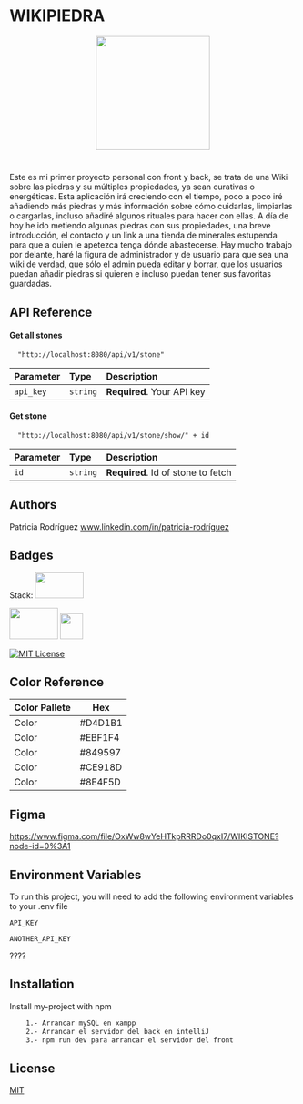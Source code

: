 

<!-- ![logo-wikipiedra](https://user-images.githubusercontent.com/104829537/193504696-6c8c547f-3e52-4da1-b98f-16ae0f543215.jpg) -->
<!-- <img src="https://user-images.githubusercontent.com/104829537/193504696-6c8c547f-3e52-4da1-b98f-16ae0f543215.jpg " height="200" width="200"> -->
# WIKIPIEDRA
<div align="center"><img src="https://user-images.githubusercontent.com/104829537/193504696-6c8c547f-3e52-4da1-b98f-16ae0f543215.jpg " height="200" width="200"></div>




# 

Este es mi primer proyecto personal con front y back, se trata de una Wiki sobre las piedras y su múltiples propiedades, ya sean curativas o energéticas. 
Esta aplicación irá creciendo con el tiempo, poco a poco iré añadiendo más piedras y más información sobre cómo cuidarlas, limpiarlas o cargarlas, incluso añadiré algunos rituales para hacer con ellas.
A día de hoy he ido metiendo algunas piedras con sus propiedades, una breve introducción, el contacto y un link a una tienda de minerales estupenda para que a quien le apetezca tenga dónde abastecerse.
Hay mucho trabajo por delante, haré la figura de administrador y de usuario para que sea una wiki de verdad, que sólo el admin pueda editar y borrar, que los usuarios puedan añadir piedras si quieren e incluso puedan tener sus favoritas guardadas.



## API Reference

#### Get all stones

 

```http
  "http://localhost:8080/api/v1/stone"
```

| Parameter | Type     | Description                |
| :-------- | :------- | :------------------------- |
| `api_key` | `string` | **Required**. Your API key |

#### Get stone

```http
  "http://localhost:8080/api/v1/stone/show/" + id
```

| Parameter | Type     | Description                       |
| :-------- | :------- | :-------------------------------- |
| `id`      | `string` | **Required**. Id of stone to fetch |



## Authors

Patricia Rodríguez
www.linkedin.com/in/patricia-rodríguez

## Badges

Stack:
<img src="https://th.bing.com/th/id/OIP.qL4S_en8qikR8OyWFqIvhAHaEh?pid=ImgDet&rs=1" height="45" width="85">

<img src="https://cdn.vox-cdn.com/thumbor/_AobZZDt_RVStktVR7mUZpBkovc=/0x0:640x427/1200x800/filters:focal(0x0:640x427)/cdn.vox-cdn.com/assets/1087137/java_logo_640.jpg" height="55" width="85">

<img src= "https://th.bing.com/th/id/OIP._Dif-ZNG4qVv38iap-TPgwHaHa?pid=ImgDet&rs=1"  height="45" width="40">

[![MIT License](https://img.shields.io/badge/License-MIT-green.svg)](https://choosealicense.com/licenses/mit/)

## Color Reference

| Color  Pallete           | Hex                                                                |
| ----------------- | ------------------------------------------------------------------ |
|  Color |  #D4D1B1 |
|  Color |  #EBF1F4 |
|  Color |  #849597 |
|  Color |  #CE918D |
|  Color |  #8E4F5D |


## Figma

https://www.figma.com/file/OxWw8wYeHTkpRRRDo0qxI7/WIKISTONE?node-id=0%3A1

## Environment Variables

To run this project, you will need to add the following environment variables to your .env file

`API_KEY`

`ANOTHER_API_KEY`

????
## Installation

Install my-project with npm

```bash
    1.- Arrancar mySQL en xampp
    2.- Arrancar el servidor del back en intelliJ
    3.- npm run dev para arrancar el servidor del front
```
    
## License

[MIT](https://choosealicense.com/licenses/mit/)
